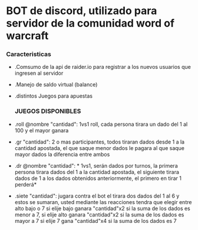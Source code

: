 # BOT de discord, utilizado para servidor de la comunidad word of warcraft 

###  Caracteristicas 
- .Comsumo de la api de raider.io para registrar a los nuevos usuarios que ingresen al servidor
- .Manejo de saldo virtual (balance)
- .distintos Juegos para apuestas 
  ### JUEGOS DISPONIBLES 

- .roll @nombre "cantidad":  1vs1 roll, cada persona tirara un dado del 1 al 100 y el mayor ganara

- .gr "cantidad": 2 o mas participantes, todos tiraran  dados desde 1 a la cantidad apostada, el que saque menor dados le pagara al que saque mayor dados  la diferencia entre ambos 

- .dr @nombre "cantidad": * 1vs1,  serán dados por turnos, la primera persona tirara dados del 1 a la cantidad apostada, el siguiente tirara dados de 1 a los dados obtenidos anteriormente,  el  primero en tirar 1 perderá*

- .siete  "cantidad": jugara contra el bot el tirara dos dados del 1 al 6 y estos se 
 sumaran, usted mediante las reacciones tendra que elegir entre alto bajo o 7
 si elije bajo ganara "cantidad"x2  si la suma de los dados es menor a 7, 
 si elije alto  ganara "cantidad"x2  si la suma de los dados es mayor a 7 
 si elije 7 gana "cantidad"x4 si la suma de  los dados es 7
